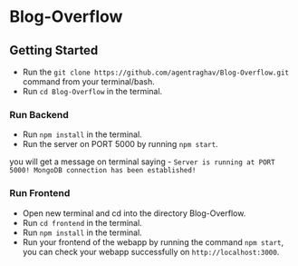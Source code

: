 # Blog-Overflow

## Getting Started
- Run the `git clone https://github.com/agentraghav/Blog-Overflow.git` command from your terminal/bash.
- Run `cd Blog-Overflow` in the terminal.

### Run Backend

- Run `npm install` in the terminal.
- Run the server on PORT 5000 by running `npm start`.

you will get a message on terminal saying -
`Server is running at PORT 5000!
MongoDB connection has been established!`

### Run Frontend 
- Open new terminal and cd into the directory Blog-Overflow.
- Run `cd frontend` in the terminal.
- Run `npm install` in the terminal.
- Run your frontend of the webapp by running the command `npm start`, you can check your webapp successfully on `http://localhost:3000`.
 
